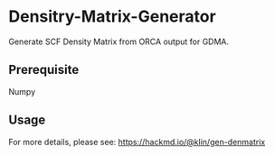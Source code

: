 # Densitry-Matrix-Generator
Generate SCF Density Matrix from ORCA output for GDMA.  
## Prerequisite  
Numpy  
## Usage 
For more details, please see: https://hackmd.io/@klin/gen-denmatrix
